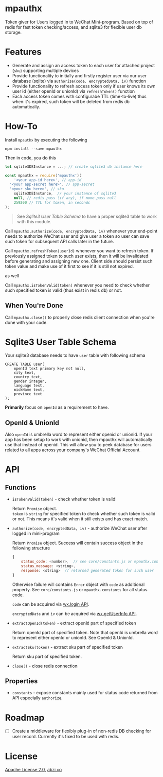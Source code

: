 # mpauthx

Token giver for Users logged in to WeChat Mini-program. Based on top of redis for fast token checking/access, and sqlite3 for flexible user db storage.

# Features

* Generate and assign an access token to each user for attached project (`sku`) supporting multiple devices
* Provide functionality to initially and firstly register user via our user database (sqlite) via `authorize(code, encryptedData, iv)` function
* Provide functionality to refresh access token only if user knows its own user id (either openId or unionId) via `refreshToken()` function
* Each access token comes with configurabe TTL (time-to-live) thus when it's expired, such token will be deleted from redis db automatically.

# How-To

Install `mpauthx` by executing the following

```
npm install --save mpauthx
```

Then in code, you do this

```javascript
let sqlite3DBInstance = ...; // create sqlite3 db instance here

const mpauthx = require('mpauthx')(
	'<your app-id here>', // app-id
  '<your app-secret here>', // app-secret
  '<your sku here>', // sku
	sqlite3DBInstance, 	// your instance of sqlite3
	null, // redis pass (if any), if none pass null
	259200 // TTL for token, in seconds
);
```

> See _Sqlite3 User Table Schema_ to have a proper sqlite3 table to work with this module.

Call `mpauthx.authorize(code, encryptedData, iv)` whenever your end-point needs to authorize WeChat user and give user a token so user can save such token for subsequent API calls later in the future.

Call `mpauthx.refreshToken(userId)` whenever you want to refresh token. If previously assigned token to such user exists, then it will be invalidated before generating and assigning new one. Client side should persist such token value and make use of it first to see if it is still not expired.

as well

Call `mpauthx.isTokenValid(token)` whenever you need to check whether such specified token is valid (thus exist in redis db) or not.

## When You're Done

Call `mpauthx.close()` to properly close redis client connection when you're done with your code.

# Sqlite3 User Table Schema

Your sqlite3 database needs to have `user` table with following schema

```
CREATE TABLE user(
	openId text primary key not null, 
	city text, 
	country text, 
	gender integer, 
	language text, 
	nickName text, 
	province text
);
```

**Primarily** focus on `openId` as a requirement to have.

## OpenId & UnionId

Also `openId` is umbrella word to represent either openid or unionid. If your app has been setup to work with unionid, then mpauthx will automatically use that instead of openid. This will allow you to peek database for users related to all apps across your company's WeChat Official Account.

# API

## Functions

* `isTokenValid(token)` - check whether token is valid

	Return `Promise` object.  
	`token` is `string` for specified token to check whether such token is valid or not. This means it's valid when it still exists and has exact match.

* `authorize(code, encryptedData, iv)` - authorize WeChat user after logged in mini-program

	Return `Promise` object. Success will contain success object in the following structure  

	```javascript
	{
	    status_code: <number>,	// see core/constants.js or mpauthx.constants for all statuses
		status_message: <string>,
		response: <string>	// returned generated token for such user
	}
	```

	Otherwise failure will contains `Error` object with `code` as additional property. See `core/constants.js` or `mpauthx.constants` for all status code.

	`code` can be acquired via [wx.login API](https://mp.weixin.qq.com/debug/wxadoc/dev/api/api-login.html#wxloginobject).

	`encryptedData` and `iv` can be acquired via [wx.getUserInfo API](https://mp.weixin.qq.com/debug/wxadoc/dev/api/open.html#wxgetuserinfoobject).

* `extractOpenId(token)` - extract openId part of specified token

	Return openId part of specified token.
    Note that openId is umbrella word to represent either openId or unionId. See OpenId & UnionId.

* `extractSku(token)` - extract sku part of specified token

  Return sku part of specified token.

* `close()` - close redis connection

## Properties

* `constants` - expose constants mainly used for status code returned from API especially `authorize`.

# Roadmap

* [ ] Create a middleware for flexibly plug-in of non-redis DB checking for user record. Currently it's fixed to be used with redis.

# License

[Apache License 2.0](https://github.com/abzico/mpauthx/blob/master/LICENSE), [abzi.co](https://abzi.co)  
